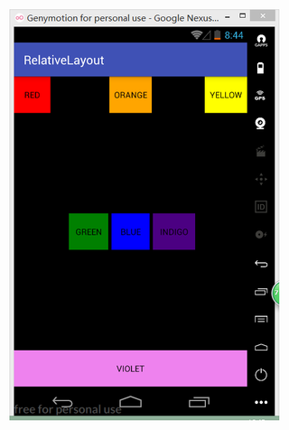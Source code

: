 
<img src="https://github.com/GNempire/java-project/blob/master/android_one/RelativeLayout/images/result.png">

